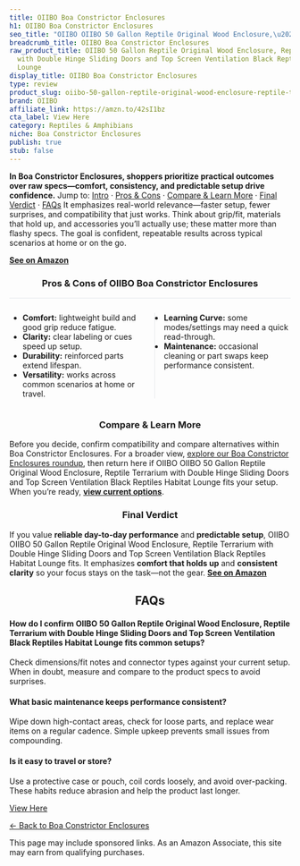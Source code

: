 ```yaml
---
title: OIIBO Boa Constrictor Enclosures
h1: OIIBO Boa Constrictor Enclosures
seo_title: "OIIBO OIIBO 50 Gallon Reptile Original Wood Enclosure,\u2026"
breadcrumb_title: OIIBO Boa Constrictor Enclosures
raw_product_title: OIIBO 50 Gallon Reptile Original Wood Enclosure, Reptile Terrarium
  with Double Hinge Sliding Doors and Top Screen Ventilation Black Reptiles Habitat
  Lounge
display_title: OIIBO Boa Constrictor Enclosures
type: review
product_slug: oiibo-50-gallon-reptile-original-wood-enclosure-reptile-terrarium-with-a99b73a8
brand: OIIBO
affiliate_link: https://amzn.to/42sI1bz
cta_label: View Here
category: Reptiles & Amphibians
niche: Boa Constrictor Enclosures
publish: true
stub: false
---
```


<div id="intro" class="full-width"><p><strong>In Boa Constrictor Enclosures, shoppers prioritize practical outcomes over raw specs&mdash;comfort, consistency, and predictable setup drive confidence.</strong> Jump to: <a href="#intro">Intro</a> · <a href="#pros-cons">Pros &amp; Cons</a> · <a href="#compare-more">Compare &amp; Learn More</a> · <a href="#verdict">Final Verdict</a> · <a href="#faqs">FAQs</a> It emphasizes real-world relevance&mdash;faster setup, fewer surprises, and compatibility that just works. Think about grip/fit, materials that hold up, and accessories you’ll actually use; these matter more than flashy specs. The goal is confident, repeatable results across typical scenarios at home or on the go.</p><p><a href="https://amzn.to/42sI1bz" rel="nofollow sponsored noopener" target="_blank"><strong>See on Amazon</strong></a></p></div>
<h3 id="pros-cons" style="text-align:center;">Pros &amp; Cons of OIIBO Boa Constrictor Enclosures</h3>
<div class="pc-grid" style="display:grid;grid-template-columns:1fr 1fr;gap:16px;border-top:1px solid #e5e7eb;padding-top:12px;">
  <ul>
    <li><strong>Comfort:</strong> lightweight build and good grip reduce fatigue.</li>
    <li><strong>Clarity:</strong> clear labeling or cues speed up setup.</li>
    <li><strong>Durability:</strong> reinforced parts extend lifespan.</li>
    <li><strong>Versatility:</strong> works across common scenarios at home or travel.</li>
  </ul>
  <ul style="border-left:1px solid #e5e7eb;padding-left:16px;">
    <li><strong>Learning Curve:</strong> some modes/settings may need a quick read-through.</li>
    <li><strong>Maintenance:</strong> occasional cleaning or part swaps keep performance consistent.</li>
  </ul>
</div>


<h3 id="compare-more" style="text-align:center;">Compare &amp; Learn More</h3>
<p>Before you decide, confirm compatibility and compare alternatives within Boa Constrictor Enclosures. For a broader view, <a href="#">explore our Boa Constrictor Enclosures roundup</a>, then return here if OIIBO OIIBO 50 Gallon Reptile Original Wood Enclosure, Reptile Terrarium with Double Hinge Sliding Doors and Top Screen Ventilation Black Reptiles Habitat Lounge fits your setup. When you’re ready, <a href="https://amzn.to/42sI1bz" rel="nofollow sponsored noopener" target="_blank"><strong>view current options</strong></a>.</p>

<h3 id="verdict" style="text-align:center;">Final Verdict</h3>
<p>If you value <strong>reliable day-to-day performance</strong> and <strong>predictable setup</strong>, OIIBO OIIBO 50 Gallon Reptile Original Wood Enclosure, Reptile Terrarium with Double Hinge Sliding Doors and Top Screen Ventilation Black Reptiles Habitat Lounge fits. It emphasizes <strong>comfort that holds up</strong> and <strong>consistent clarity</strong> so your focus stays on the task&mdash;not the gear. <a href="https://amzn.to/42sI1bz" rel="nofollow sponsored noopener" target="_blank"><strong>See on Amazon</strong></a></p>

<h2 id="faqs" style="text-align:center;">FAQs</h2>
<h4><strong>How do I confirm OIIBO 50 Gallon Reptile Original Wood Enclosure, Reptile Terrarium with Double Hinge Sliding Doors and Top Screen Ventilation Black Reptiles Habitat Lounge fits common setups?</strong></h4>
<p>Check dimensions/fit notes and connector types against your current setup. When in doubt, measure and compare to the product specs to avoid surprises.</p>
<h4><strong>What basic maintenance keeps performance consistent?</strong></h4>
<p>Wipe down high-contact areas, check for loose parts, and replace wear items on a regular cadence. Simple upkeep prevents small issues from compounding.</p>
<h4><strong>Is it easy to travel or store?</strong></h4>
<p>Use a protective case or pouch, coil cords loosely, and avoid over-packing. These habits reduce abrasion and help the product last longer.</p>

<p><a class="btn" href="https://amzn.to/42sI1bz" target="_blank" rel="nofollow sponsored noopener">View Here</a></p>
<p><a href="/roundups/reptiles-amphibians/boa-constrictor-enclosures/">← Back to Boa Constrictor Enclosures</a></p>
<aside class="disclosure">This page may include sponsored links. As an Amazon Associate, this site may earn from qualifying purchases.</aside>
